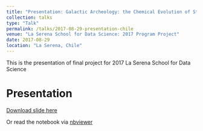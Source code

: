 ```yaml
---
title: "Presentation: Galactic Archeology: the Chemical Evolution of Stellar Populations"
collection: talks
type: "Talk"
permalink: /talks/2017-08-29-presentation-chile
venue: "La Serena School for Data Science: 2017 Program Project"
date: 2017-08-29
location: "La Serena, Chile"
---
```


This is the presentation of final project for 2017 La Serena School for Data Science

# Presentation

[Download slide here](http://zflin.github.io/files/phyforest_final_chile.ipynb)

Or read the notebook via [nbviewer](http://nbviewer.jupyter.org/github/zflin/zflin.github.io/blob/master/files/phyforest_final_chile.ipynb)



